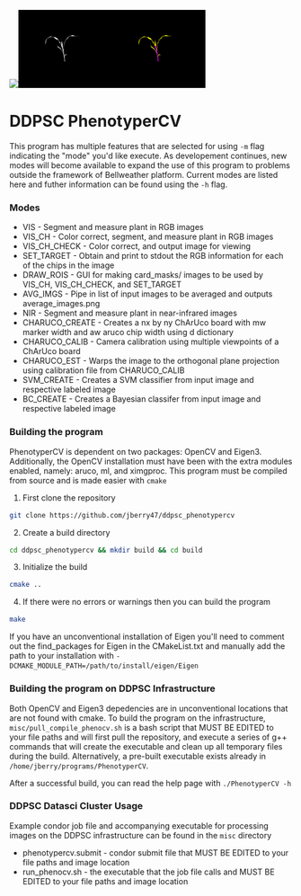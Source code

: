 <img src="www/raw.png" width="33%"></img><img src="www/mask.png" width="33%"></img><img src="www/classified.png" width="33%"></img>

# DDPSC PhenotyperCV
This program has multiple features that are selected for using `-m` flag indicating the "mode" you'd like execute. As developement continues, new modes will become available to expand the use of this program to problems outside the framework of Bellweather platform. Current modes are listed here and futher information can be found using the `-h` flag. 

### Modes
* VIS - Segment and measure plant in RGB images
* VIS_CH - Color correct, segment, and measure plant in RGB images
* VIS_CH_CHECK - Color correct, and output image for viewing
* SET_TARGET - Obtain and print to stdout the RGB information for each of the chips in the image
* DRAW_ROIS - GUI for making card_masks/ images to be used by VIS_CH, VIS_CH_CHECK, and SET_TARGET
* AVG_IMGS - Pipe in list of input images to be averaged and outputs average_images.png
* NIR - Segment and measure plant in near-infrared images
* CHARUCO_CREATE - Creates a nx by ny ChArUco board with mw marker width and aw aruco chip width using d dictionary
* CHARUCO_CALIB - Camera calibration using multiple viewpoints of a ChArUco board
* CHARUCO_EST - Warps the image to the orthogonal plane projection using calibration file from CHARUCO_CALIB
* SVM_CREATE - Creates a SVM classifier from input image and respective labeled image
* BC_CREATE - Creates a Bayesian classifer from input image and respective labeled image


### Building the program
PhenotyperCV is dependent on two packages: OpenCV and Eigen3. Additionally, the OpenCV installation must have been with the extra modules enabled, namely: aruco, ml, and ximgproc. This program must be compiled from source and is made easier with `cmake`  
1. First clone the repository
```bash
git clone https://github.com/jberry47/ddpsc_phenotypercv
```
2. Create a build directory
```bash
cd ddpsc_phenotypercv && mkdir build && cd build
```
3. Initialize the build
```bash
cmake ..
```
4. If there were no errors or warnings then you can build the program
```bash
make
```
If you have an unconventional installation of Eigen you'll need to comment out the find_packages for Eigen in the CMakeList.txt and manually add the path to your installation with `-DCMAKE_MODULE_PATH=/path/to/install/eigen/Eigen` 

### Building the program on DDPSC Infrastructure
Both OpenCV and Eigen3 depedencies are in unconventional locations that are not found with cmake. To build the program on the infrastructure, `misc/pull_compile_phenocv.sh` is a bash script that MUST BE EDITED to your file paths and will first pull the repository, and execute a series of g++ commands that will create the executable and clean up all temporary files during the build. Alternatively, a pre-built executable exists already in `/home/jberry/programs/PhenotyperCV`.

After a successful build, you can read the help page with `./PhenotyperCV -h`

### DDPSC Datasci Cluster Usage
Example condor job file and accompanying executable for processing images on the DDPSC infrastructure can be found in the `misc` directory
* phenotypercv.submit - condor submit file that MUST BE EDITED to your file paths and image location
* run_phenocv.sh - the executable that the job file calls and MUST BE EDITED to your file paths and image location

